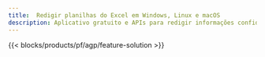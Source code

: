 ```yaml
---
title:  Redigir planilhas do Excel em Windows, Linux e macOS
description: Aplicativo gratuito e APIs para redigir informações confidenciais das planilhas XLS, XLSX e ODS
---
```

{{< blocks/products/pf/agp/feature-solution >}} 


